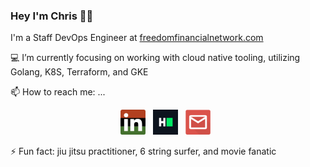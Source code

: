 ### Hey I'm Chris 👋🤙

I'm a Staff DevOps Engineer at [freedomfinancialnetwork.com](https://www.freedomfinancialnetwork.com/) 

<!-- with a focus on process automation in PowerShell and Jenkins pipeline workflows. -->

💻 I’m currently focusing on working with cloud native tooling, utilizing Golang, K8S, Terraform, and GKE

📫 How to reach me: ...

<p align='center'>
<a href="https://www.linkedin.com/in/cherrera91/"><img height="40" src="https://raw.githubusercontent.com/theopsdev/theopsdev/master/images/linkedin_logo.png"></a>&nbsp;&nbsp;
<a href="https://www.hackerrank.com/TheOpsDev"><img height="40" src="https://raw.githubusercontent.com/theopsdev/theopsdev/master/images/HackerRank_logo.png"></a>&nbsp;&nbsp;
<a href="mailto:christian@christian-herrera.com"><img height="40" src="https://raw.githubusercontent.com/theopsdev/theopsdev/master/images/email_icon.png"></a>&nbsp;&nbsp;
</p>

⚡ Fun fact: jiu jitsu practitioner, 6 string surfer, and movie fanatic

<!--
**TheOpsDev/TheOpsDev** is a ✨ _special_ ✨ repository because its `README.md` (this file) appears on your GitHub profile.

Here are some ideas to get you started:

- 🔭 I’m currently working on ...
- 🌱 I’m currently learning ...
- 👯 I’m looking to collaborate on ...
- 🤔 I’m looking for help with ...
- 💬 Ask me about ...
- 📫 How to reach me: ...
- 😄 Pronouns: ...
- ⚡ Fun fact: ...
-->
